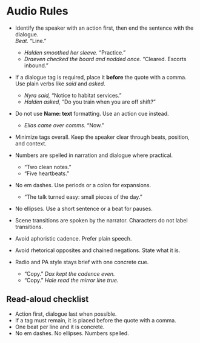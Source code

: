 # Audio Rules

- Identify the speaker with an action first, then end the sentence with the dialogue.  
  *Beat.* “Line.”  
  - *Halden smoothed her sleeve.* “Practice.”  
  - *Draeven checked the board and nodded once.* “Cleared. Escorts inbound.”

- If a dialogue tag is required, place it **before** the quote with a comma. Use plain verbs like *said* and *asked*.  
  - *Nyra said,* “Notice to habitat services.”  
  - *Halden asked,* “Do you train when you are off shift?”

- Do not use **Name: text** formatting. Use an action cue instead.  
  - *Elias came over comms.* “Now.”

- Minimize tags overall. Keep the speaker clear through beats, position, and context.

- Numbers are spelled in narration and dialogue where practical.  
  - “Two clean notes.”  
  - “Five heartbeats.”

- No em dashes. Use periods or a colon for expansions.  
  - “The talk turned easy: small pieces of the day.”

- No ellipses. Use a short sentence or a beat for pauses.

- Scene transitions are spoken by the narrator. Characters do not label transitions.

- Avoid aphoristic cadence. Prefer plain speech.

- Avoid rhetorical opposites and chained negations. State what it is.

- Radio and PA style stays brief with one concrete cue.  
  - “Copy.” *Dax kept the cadence even.*  
  - “Copy.” *Hale read the mirror line true.*

## Read-aloud checklist

- Action first, dialogue last when possible.  
- If a tag must remain, it is placed before the quote with a comma.  
- One beat per line and it is concrete.  
- No em dashes. No ellipses. Numbers spelled.
